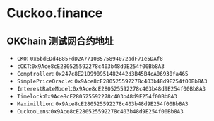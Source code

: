 # Cuckoo.finance

## OKChain 测试网合约地址

- `CKO`: `0x6bdEDd4B85FdD2A77108575894072adF71e5DAf8`
- `cOKT`:`0x9Ace8cE280525592278c403b48d9E254f00Bb8A3`
- `Comptroller`: `0x247c8E21D990951482442d3B45B4cA06930fa465`
- `SimplePriceOracle`: `0x9Ace8cE280525592278c403b48d9E254f00Bb8A3`
- `InterestRateModel`:`0x9Ace8cE280525592278c403b48d9E254f00Bb8A3`
- `Timelock`:`0x9Ace8cE280525592278c403b48d9E254f00Bb8A3`
- `Maximillion`: `0x9Ace8cE280525592278c403b48d9E254f00Bb8A3`
- `CuckooLens`:`0x9Ace8cE280525592278c403b48d9E254f00Bb8A3`
